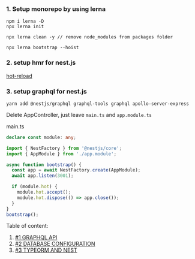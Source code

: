 ### 1. Setup monorepo by using lerna

```
npm i lerna -D
npx lerna init

npx lerna clean -y // remove node_modules from packages folder

npx lerna bootstrap --hoist
```

### 2. setup hmr for nest.js

[hot-reload](https://docs.nestjs.com/recipes/hot-reload)

### 3. setup graphql for nest.js

```
yarn add @nestjs/graphql graphql-tools graphql apollo-server-express
```

Delete AppController, just leave `main.ts` and `app.module.ts`

main.ts

```ts
declare const module: any;

import { NestFactory } from '@nestjs/core';
import { AppModule } from './app.module';

async function bootstrap() {
  const app = await NestFactory.create(AppModule);
  await app.listen(3001);

  if (module.hot) {
    module.hot.accept();
    module.hot.dispose(() => app.close());
  }
}
bootstrap();
```

Table of content:

1. [#1 GRAPHQL API](./docs/1-GRAPHQL-API.md)
2. [#2 DATABASE CONFIGURATION](./docs/2-DATABASE-CONFIGURATION.md)
3. [#3 TYPEORM AND NEST](./docs/3-TYPEORM-AND-NEST.md)
